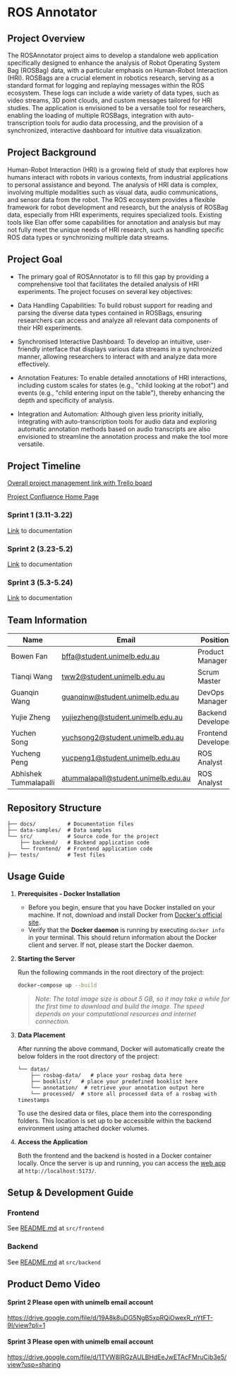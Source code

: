 # ROS Annotator
## Project Overview
The ROSAnnotator project aims to develop a standalone web application specifically designed to enhance the analysis of Robot Operating System Bag (ROSBag) data, with a particular emphasis on Human-Robot Interaction (HRI). ROSBags are a crucial element in robotics research, serving as a standard format for logging and replaying messages within the ROS ecosystem. These logs can include a wide variety of data types, such as video streams, 3D point clouds, and custom messages tailored for HRI studies. The application is envisioned to be a versatile tool for researchers, enabling the loading of multiple ROSBags, integration with auto-transcription tools for audio data processing, and the provision of a synchronized, interactive dashboard for intuitive data visualization.

## Project Background
Human-Robot Interaction (HRI) is a growing field of study that explores how humans interact with robots in various contexts, from industrial applications to personal assistance and beyond. The analysis of HRI data is complex, involving multiple modalities such as visual data, audio communications, and sensor data from the robot. The ROS ecosystem provides a flexible framework for robot development and research, but the analysis of ROSBag data, especially from HRI experiments, requires specialized tools. Existing tools like Elan offer some capabilities for annotation and analysis but may not fully meet the unique needs of HRI research, such as handling specific ROS data types or synchronizing multiple data streams.

## Project Goal
*  The primary goal of ROSAnnotator is to fill this gap by providing a comprehensive tool that facilitates the detailed analysis of HRI experiments. The project focuses on several key objectives:

*  Data Handling Capabilities: To build robust support for reading and parsing the diverse data types contained in ROSBags, ensuring researchers can access and analyze all relevant data components of their HRI experiments.

*  Synchronised Interactive Dashboard: To develop an intuitive, user-friendly interface that displays various data streams in a synchronized manner, allowing researchers to interact with and analyze data more effectively.

*  Annotation Features: To enable detailed annotations of HRI interactions, including custom scales for states (e.g., "child looking at the robot") and events (e.g., "child entering input on the table"), thereby enhancing the depth and specificity of analysis.

*  Integration and Automation: Although given less priority initially, integrating with auto-transcription tools for audio data and exploring automatic annotation methods based on audio transcripts are also envisioned to streamline the annotation process and make the tool more versatile.

## Project Timeline

[Overall project management link with Trello board](https://comp90082-2024-na-koala.atlassian.net/wiki/spaces/comp900822/pages/6062124/Sprint+Management+with+Trello+Board)


[Project Confluence Home Page](https://comp90082-2024-na-koala.atlassian.net/wiki/spaces/comp900822/overview?homepageId=589914)

### Sprint 1 (3.11-3.22)
[Link](https://comp90082-2024-na-koala.atlassian.net/wiki/spaces/comp900822/pages/3932161/Sprint+1) to documentation

### Sprint 2 (3.23-5.2)
[Link](https://comp90082-2024-na-koala.atlassian.net/wiki/spaces/comp900822/pages/7143431/Sprint+2) to documentation
### Sprint 3 (5.3-5.24)
[Link](https://comp90082-2024-na-koala.atlassian.net/wiki/spaces/comp900822/pages/7471122/Sprint+3) to documentation
## Team Information

| Name                  | Email                               | Position           |
| --------------------- | ----------------------------------- | ------------------ |
| Bowen Fan             | bffa@student.unimelb.edu.au         | Product Manager    |
| Tianqi Wang           | tww2@student.unimelb.edu.au         | Scrum Master       |
| Guanqin Wang          | guanqinw@student.unimelb.edu.au     | DevOps Manager     |
| Yujie Zheng           | yujiezheng@student.unimelb.edu.au   | Backend Developer  |
| Yuchen Song           | yuchsong2@student.unimelb.edu.au    | Frontend Developer |
| Yucheng Peng          | yucpeng1@student.unimelb.edu.au     | ROS Analyst        |
| Abhishek Tummalapalli | atummalapall@student.unimelb.edu.au | ROS Analyst        |

## Repository Structure

```
├── docs/          # Documentation files
├── data-samples/  # Data samples
└── src/           # Source code for the project
    ├── backend/   # Backend application code
    └── frontend/  # Frontend application code
├── tests/         # Test files
```

## Usage Guide

1. **Prerequisites - Docker Installation**

   - Before you begin, ensure that you have Docker installed on your machine. If not, download and install Docker from [Docker's official site](https://www.docker.com/get-started).
   - Verify that the **Docker daemon** is running by executing `docker info` in your terminal. This should return information about the Docker client and server. If not, please start the Docker daemon.

2. **Starting the Server**

   Run the following commands in the root directory of the project:

   ```bash
   docker-compose up --build
   ```

   > _Note: The total image size is about 5 GB, so it may take a while for the first time to download and build the image. The speed depends on your computational resources and internet connection._

3. **Data Placement**

   After running the above command, Docker will automatically create the below folders in the root directory of the project:

   ```
   └── datas/
       ├── rosbag-data/   # place your rosbag data here
       ├── booklist/   # place your predefined booklist here
       └── annotation/  # retrieve your annotation output here
       └── processed/  # store all processed data of a rosbag with timestamps
   ```

   To use the desired data or files, place them into the corresponding folders. This location is set up to be accessible within the backend environment using attached docker volumes.

4. **Access the Application**

   Both the frontend and the backend is hosted in a Docker container locally. Once the server is up and running, you can access the [web app](http://localhost:5173/) at `http://localhost:5173/`.

## Setup & Development Guide

### Frontend

See [README.md](https://github.com/COMP90082-2024-SM1/ros-annotator/tree/main/src/frontend#readme) at <code>src/frontend</code>

### Backend

See [README.md](https://github.com/COMP90082-2024-SM1/ros-annotator/blob/main/src/backend/readme.md) at <code>src/backend</code>

## Product Demo Video

#### Sprint 2 Please open with unimelb email account
https://drive.google.com/file/d/19A8k8uDG5NgB5xpRQiOwexR_nYtFT-9I/view?pli=1


#### Sprint 3 Please open with unimelb email account
https://drive.google.com/file/d/1TVW8IRGzAULBHdEeJwETAcFMruCib3e5/view?usp=sharing 
